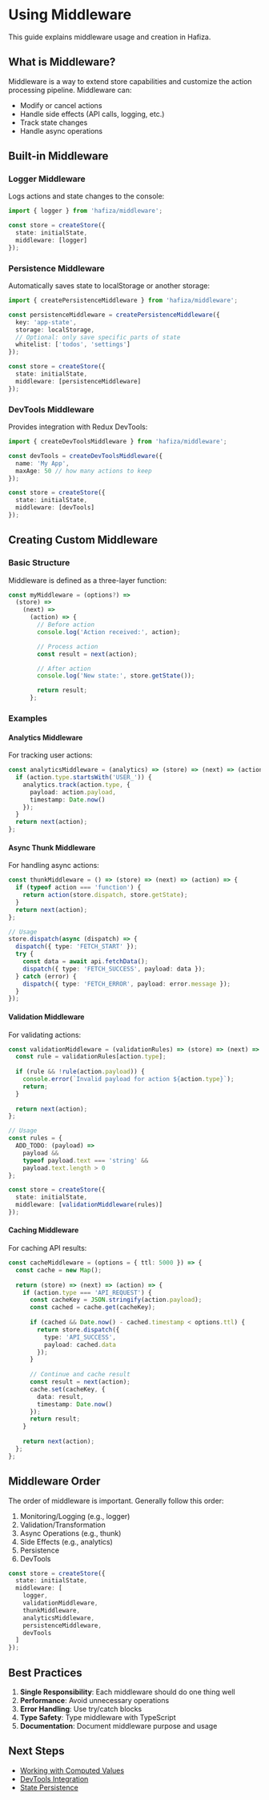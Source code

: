 # Using Middleware

This guide explains middleware usage and creation in Hafiza.

## What is Middleware?

Middleware is a way to extend store capabilities and customize the action processing pipeline. Middleware can:

- Modify or cancel actions
- Handle side effects (API calls, logging, etc.)
- Track state changes
- Handle async operations

## Built-in Middleware

### Logger Middleware

Logs actions and state changes to the console:

```typescript
import { logger } from 'hafiza/middleware';

const store = createStore({
  state: initialState,
  middleware: [logger]
});
```

### Persistence Middleware

Automatically saves state to localStorage or another storage:

```typescript
import { createPersistenceMiddleware } from 'hafiza/middleware';

const persistenceMiddleware = createPersistenceMiddleware({
  key: 'app-state',
  storage: localStorage,
  // Optional: only save specific parts of state
  whitelist: ['todos', 'settings']
});

const store = createStore({
  state: initialState,
  middleware: [persistenceMiddleware]
});
```

### DevTools Middleware

Provides integration with Redux DevTools:

```typescript
import { createDevToolsMiddleware } from 'hafiza/middleware';

const devTools = createDevToolsMiddleware({
  name: 'My App',
  maxAge: 50 // how many actions to keep
});

const store = createStore({
  state: initialState,
  middleware: [devTools]
});
```

## Creating Custom Middleware

### Basic Structure

Middleware is defined as a three-layer function:

```typescript
const myMiddleware = (options?) => 
  (store) => 
    (next) => 
      (action) => {
        // Before action
        console.log('Action received:', action);

        // Process action
        const result = next(action);

        // After action
        console.log('New state:', store.getState());

        return result;
      };
```

### Examples

#### Analytics Middleware

For tracking user actions:

```typescript
const analyticsMiddleware = (analytics) => (store) => (next) => (action) => {
  if (action.type.startsWith('USER_')) {
    analytics.track(action.type, {
      payload: action.payload,
      timestamp: Date.now()
    });
  }
  return next(action);
};
```

#### Async Thunk Middleware

For handling async actions:

```typescript
const thunkMiddleware = () => (store) => (next) => (action) => {
  if (typeof action === 'function') {
    return action(store.dispatch, store.getState);
  }
  return next(action);
};

// Usage
store.dispatch(async (dispatch) => {
  dispatch({ type: 'FETCH_START' });
  try {
    const data = await api.fetchData();
    dispatch({ type: 'FETCH_SUCCESS', payload: data });
  } catch (error) {
    dispatch({ type: 'FETCH_ERROR', payload: error.message });
  }
});
```

#### Validation Middleware

For validating actions:

```typescript
const validationMiddleware = (validationRules) => (store) => (next) => (action) => {
  const rule = validationRules[action.type];
  
  if (rule && !rule(action.payload)) {
    console.error(`Invalid payload for action ${action.type}`);
    return;
  }
  
  return next(action);
};

// Usage
const rules = {
  ADD_TODO: (payload) => 
    payload && 
    typeof payload.text === 'string' && 
    payload.text.length > 0
};

const store = createStore({
  state: initialState,
  middleware: [validationMiddleware(rules)]
});
```

#### Caching Middleware

For caching API results:

```typescript
const cacheMiddleware = (options = { ttl: 5000 }) => {
  const cache = new Map();
  
  return (store) => (next) => (action) => {
    if (action.type === 'API_REQUEST') {
      const cacheKey = JSON.stringify(action.payload);
      const cached = cache.get(cacheKey);
      
      if (cached && Date.now() - cached.timestamp < options.ttl) {
        return store.dispatch({
          type: 'API_SUCCESS',
          payload: cached.data
        });
      }
      
      // Continue and cache result
      const result = next(action);
      cache.set(cacheKey, {
        data: result,
        timestamp: Date.now()
      });
      return result;
    }
    
    return next(action);
  };
};
```

## Middleware Order

The order of middleware is important. Generally follow this order:

1. Monitoring/Logging (e.g., logger)
2. Validation/Transformation
3. Async Operations (e.g., thunk)
4. Side Effects (e.g., analytics)
5. Persistence
6. DevTools

```typescript
const store = createStore({
  state: initialState,
  middleware: [
    logger,
    validationMiddleware,
    thunkMiddleware,
    analyticsMiddleware,
    persistenceMiddleware,
    devTools
  ]
});
```

## Best Practices

1. **Single Responsibility**: Each middleware should do one thing well
2. **Performance**: Avoid unnecessary operations
3. **Error Handling**: Use try/catch blocks
4. **Type Safety**: Type middleware with TypeScript
5. **Documentation**: Document middleware purpose and usage

## Next Steps

- [Working with Computed Values](computed.md)
- [DevTools Integration](devtools.md)
- [State Persistence](persistence.md) 